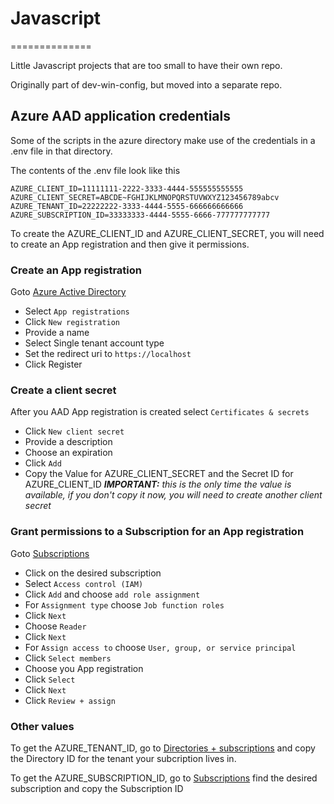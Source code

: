 # Javascript
==============

Little Javascript projects that are too small to have their own repo.

Originally part of dev-win-config, but moved into a separate repo.

## Azure AAD application credentials

Some of the scripts in the azure directory make use of the credentials in a .env file in that directory.

The contents of the .env file look like this

```
AZURE_CLIENT_ID=11111111-2222-3333-4444-555555555555
AZURE_CLIENT_SECRET=ABCDE~FGHIJKLMNOPQRSTUVWXYZ123456789abcv
AZURE_TENANT_ID=22222222-3333-4444-5555-666666666666
AZURE_SUBSCRIPTION_ID=33333333-4444-5555-6666-777777777777
```

To create the AZURE_CLIENT_ID and AZURE_CLIENT_SECRET, you will need to create an App registration and then give it permissions.

### Create an App registration

Goto [Azure Active Directory](https://portal.azure.com/#view/Microsoft_AAD_IAM/ActiveDirectoryMenuBlade/~/Overview) 
- Select ```App registrations```
- Click ```New registration```
- Provide a name
- Select Single tenant account type
- Set the redirect uri to ```https://localhost```
- Click Register

### Create a client secret

After you AAD App registration is created select ```Certificates & secrets```
- Click ```New client secret```
- Provide a description
- Choose an expiration
- Click ```Add```
- Copy the Value for AZURE_CLIENT_SECRET and the Secret ID for AZURE_CLIENT_ID
_**IMPORTANT:** this is the only time the value is available, if you don't copy it now, you will need to create another client secret_

### Grant permissions to a Subscription for an App registration

Goto [Subscriptions](https://portal.azure.com/#view/Microsoft_Azure_Billing/SubscriptionsBlade)
- Click on the desired subscription
- Select ```Access control (IAM)```
- Click ```Add``` and choose ```add role assignment```
- For ```Assignment type``` choose ```Job function roles``` 
- Click ```Next```
- Choose ```Reader```
- Click ```Next```
- For ```Assign access to``` choose ```User, group, or service principal```
- Click ```Select members```
- Choose you App registration
- Click ```Select```
- Click ```Next```
- Click ```Review + assign```

### Other values

To get the AZURE_TENANT_ID, go to [Directories + subscriptions](https://portal.azure.com/#settings/directory) and copy the Directory ID for the tenant your subcription lives in.

To get the AZURE_SUBSCRIPTION_ID, go to [Subscriptions](https://portal.azure.com/#view/Microsoft_Azure_Billing/SubscriptionsBlade) find the desired subscription and copy the Subscription ID
